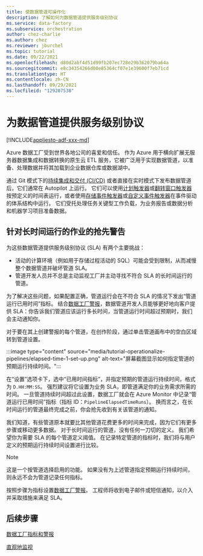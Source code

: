 ```yaml
---
title: 使数据管道可操作化
description: 了解如何为数据管道提供服务级别协议
ms.service: data-factory
ms.subservice: orchestration
author: chez-charlie
ms.author: chez
ms.reviewer: jburchel
ms.topic: tutorial
ms.date: 09/22/2021
ms.openlocfilehash: d80d2abf4d51d99fb207ec728e29b362079ba64a
ms.sourcegitcommit: e8c34354266d00e85364cf07e1e39600f7eb71cd
ms.translationtype: HT
ms.contentlocale: zh-CN
ms.lasthandoff: 09/29/2021
ms.locfileid: "129207538"
---
```

# <a name="deliver-service-level-agreement-for-data-pipelines"></a>为数据管道提供服务级别协议

[!INCLUDE[appliesto-adf-xxx-md](includes/appliesto-adf-xxx-md.md)]

Azure 数据工厂受到世界各地公司的喜爱和信任。 作为 Azure 用于横向扩展无服务器数据集成和数据转换的原生云 ETL 服务，它被广泛用于实现数据管道，以准备、处理数据并将其加载到企业数据仓库或数据湖中。

通过 Git 模式下的[持续集成和交付 (CI/CD)](continuous-integration-delivery.md) 或者直接在实时模式下发布数据管道后，它们通常在 Autopilot 上运行。 它们可以使用[计划触发器](how-to-create-schedule-trigger.md)或[翻转窗口触发器](how-to-create-tumbling-window-trigger.md)按预定义的时间表运行，或者使用[存储事件触发器](how-to-create-event-trigger.md)或[自定义事件触发器](how-to-create-custom-event-trigger.md)在事件驱动的体系结构中运行。 它们受托处理任务关键型工作负载，为业务报告或数据分析和机器学习项目准备数据。

## <a name="preemptive-warnings-for-long-running-jobs"></a>针对长时间运行的作业的抢先警告

为这些数据管道提供服务级别协议 (SLA) 有两个主要挑战：

* 活动的计算环境（例如用于存储过程活动的 SQL）可能会受到限制，从而减慢整个数据管道并破坏管道 SLA。
* 管道开发人员并不总是主动监视工厂并主动寻找不符合 SLA 的长时间运行的管道。

为了解决这些问题，如果配置正确，管道运行会在不符合 SLA 的情况下发出“管道运行已用时间”指标。 结合[数据工厂警报](monitor-metrics-alerts.md#data-factory-alerts)，数据管道开发人员能够更好地向客户提供 SLA：你告诉我们管道应该运行多长时间，当管道运行时间超过预期时，我们会主动通知你。

对于要在其上创建警报的每个管道，在创作阶段，通过单击管道画布中的空白区域转到管道设置。

:::image type="content" source="media/tutorial-operationalize-pipelines/elapsed-time-1-set-up.png" alt-text="屏幕截图显示如何指定管道的预期运行持续时间。":::

在“设置”选项卡下，选中“已用时间指标”，并指定预期的管道运行持续时间，格式为 `D.HH:MM:SS`。 强烈建议将它设置为业务 SLA，即管道满足你的业务需求所需的时间。 一旦管道持续时间超过此设置，数据工厂就会在 Azure Monitor 中记录“管道运行已用时间”指标（指标 ID：`PipelineElapsedTimeRuns`）。 换而言之，在长时间运行的管道最终完成之前，你会抢先收到有关该管道的通知。

我们知道，有些管道原本就要比其他管道花费更多的时间来完成，因为它们有更多步骤或移动更多数据。 对于长时间运行的管道，没有任何一刀切的定义。 我们希望你为需要 SLA 的每个管道定义阈值。 在记录特定管道的指标时，我们将与用户定义的预期运行持续时间设置进行比较。

> [!NOTE]
> 这是一个按管道选择启用的功能。 如果没有为上述管道指定预期运行持续时间，则永远不会为管道记录任何指标。

按照步骤为指标设置[数据工厂警报](monitor-metrics-alerts.md#data-factory-alerts)。 工程师将收到电子邮件或短信通知，以介入并采取措施来满足 SLA。

## <a name="next-steps"></a>后续步骤

[数据工厂指标和警报](monitor-metrics-alerts.md)

[直观地监视](monitor-visually.md#alerts)
